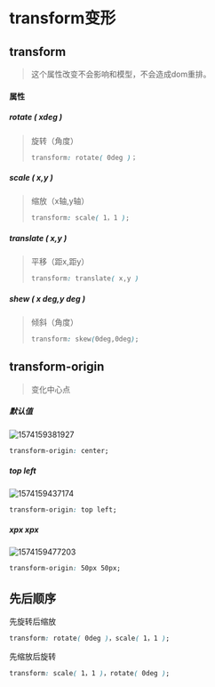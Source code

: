 # transform变形

## transform

> 这个属性改变不会影响和模型，不会造成dom重排。

#### 属性

##### rotate ( xdeg )

> 旋转（角度）
>
> ```css
> transform: rotate( 0deg )；
> ```

##### scale ( x,y )

> 缩放（x轴,y轴）
>
> ```css
> transform: scale( 1，1 );
> ```

##### translate ( x,y )

> 平移（距x,距y）
>
> ```css
> transform: translate( x,y )
> ```

##### shew (  x deg,y deg )

> 倾斜（角度）
>
> ```css
> transform: skew(0deg,0deg);
> ```



## transform-origin

> 变化中心点

##### 默认值



![1574159381927](F:\我的笔记\image\1574159381927.png)

```css
transform-origin: center;
```

##### top left

![1574159437174](F:\我的笔记\image\1574159437174.png)

```css
transform-origin: top left;
```

##### xpx xpx

![1574159477203](F:\我的笔记\image\1574159477203.png)

```css
transform-origin: 50px 50px;
```

## 先后顺序

先旋转后缩放

```css
transform: rotate( 0deg )，scale( 1，1 );
```

先缩放后旋转

```css
transform: scale( 1，1 )，rotate( 0deg );
```

